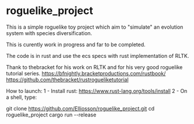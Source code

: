 # roguelike_project

This is a simple roguelike toy project which aim to "simulate" an evolution system with species diversification.

This is curently work in progress and far to be completed.

The code is in rust and use the ecs specs with rust implementation of RLTK.

Thank to thebracket for his work on RLTK and for his very good roguelike tutorial series.
https://bfnightly.bracketproductions.com/rustbook/
https://github.com/thebracket/rustrogueliketutorial

How to launch:
1 - Install rust: https://www.rust-lang.org/tools/install
2 - On a shell, type:

git clone https://github.com/Elliosson/roguelike_project.git
cd roguelike_project
cargo run --release





